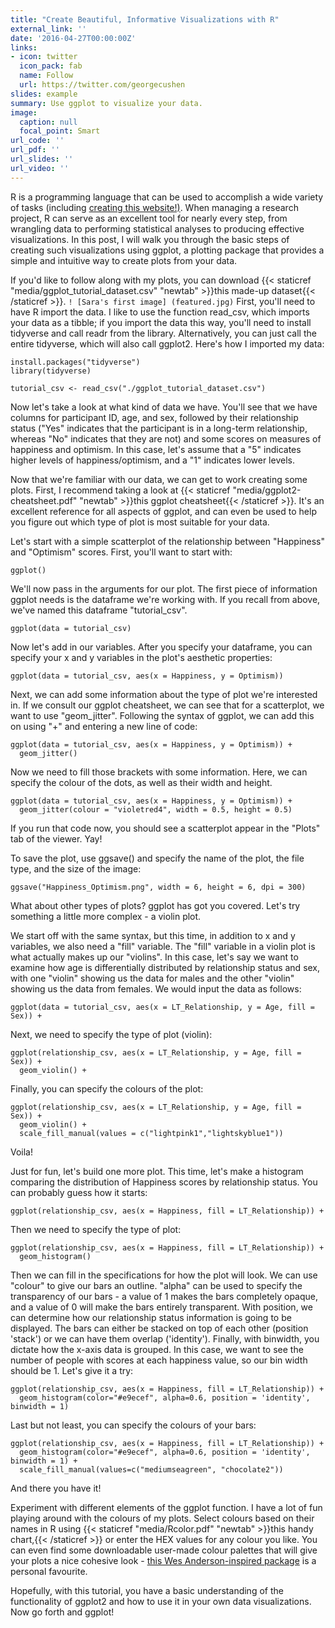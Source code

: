 ```yaml
---
title: "Create Beautiful, Informative Visualizations with R"
external_link: ''
date: '2016-04-27T00:00:00Z'
links:
- icon: twitter
  icon_pack: fab
  name: Follow
  url: https://twitter.com/georgecushen
slides: example
summary: Use ggplot to visualize your data.
image:
  caption: null
  focal_point: Smart
url_code: ''
url_pdf: ''
url_slides: ''
url_video: ''
---
```


R is a programming language that can be used to accomplish a wide variety of tasks (including [creating this website!)](https://wowchemy.com/docs/). When managing a research project, R can serve as an excellent tool for nearly every step, from wrangling data to performing statistical analyses to producing effective visualizations. In this post, I will walk you through the basic steps of creating such visualizations using ggplot, a plotting package that provides a simple and intuitive way to create plots from your data.

If you'd like to follow along with my plots, you can download {{< staticref "media/ggplot_tutorial_dataset.csv" "newtab" >}}this made-up dataset{{< /staticref >}}.
```! [Sara's first image] (featured.jpg)```
First, you'll need to have R import the data. I like to use the function read_csv, which imports your data as a tibble; if you import the data this way, you'll need to install tidyverse and call readr from the library. Alternatively, you can just call the entire tidyverse, which will also call ggplot2. Here's how I imported my data: 

```{r}
install.packages("tidyverse")
library(tidyverse)

tutorial_csv <- read_csv("./ggplot_tutorial_dataset.csv")
```

Now let's take a look at what kind of data we have. You'll see that we have columns for participant ID, age, and sex, followed by their relationship status ("Yes" indicates that the participant is in a long-term relationship, whereas "No" indicates that they are not) and some scores on measures of happiness and optimism. In this case, let's assume that a "5" indicates higher levels of happiness/optimism, and a "1" indicates lower levels. 

Now that we're familiar with our data, we can get to work creating some plots. First, I recommend taking a look at {{< staticref "media/ggplot2-cheatsheet.pdf" "newtab" >}}this ggplot cheatsheet{{< /staticref >}}. It's an excellent reference for all aspects of ggplot, and can even be used to help you figure out which type of plot is most suitable for your data.


Let's start with a simple scatterplot of the relationship between "Happiness" and "Optimism" scores. First, you'll want to start with:

```{r}
ggplot()
```

We'll now pass in the arguments for our plot. The first piece of information ggplot needs is the dataframe we're working with. If you recall from above, we've named this dataframe "tutorial_csv". 

```{r}
ggplot(data = tutorial_csv)
```

Now let's add in our variables. After you specify your dataframe, you can specify your x and y variables in the plot's aesthetic properties:

```{r}
ggplot(data = tutorial_csv, aes(x = Happiness, y = Optimism)) 
```

Next, we can add some information about the type of plot we're interested in. If we consult our ggplot cheatsheet, we can see that for a scatterplot, we want to use "geom_jitter". Following the syntax of ggplot, we can add this on using "+" and entering a new line of code: 

```{r}
ggplot(data = tutorial_csv, aes(x = Happiness, y = Optimism)) +
  geom_jitter()
```

Now we need to fill those brackets with some information. Here, we can specify the colour of the dots, as well as their width and height.

```{r}
ggplot(data = tutorial_csv, aes(x = Happiness, y = Optimism)) +
  geom_jitter(colour = "violetred4", width = 0.5, height = 0.5)
```

If you run that code now, you should see a scatterplot appear in the "Plots" tab of the viewer. Yay! 

To save the plot, use ggsave() and specify the name of the plot, the file type, and the size of the image: 

```{r}
ggsave("Happiness_Optimism.png", width = 6, height = 6, dpi = 300)
```

What about other types of plots? ggplot has got you covered. Let's try something a little more complex - a violin plot. 

We start off with the same syntax, but this time, in addition to x and y variables, we also need a "fill" variable. The "fill" variable in a violin plot is what actually makes up our "violins". In this case, let's say we want to examine how age is differentially distributed by relationship status and sex, with one "violin" showing us the data for males and the other "violin" showing us the data from females. We would input the data as follows:


```{r}
ggplot(data = tutorial_csv, aes(x = LT_Relationship, y = Age, fill = Sex)) +
```
Next, we need to specify the type of plot (violin):

```{r}
ggplot(relationship_csv, aes(x = LT_Relationship, y = Age, fill = Sex)) +
  geom_violin() +
```

Finally, you can specify the colours of the plot:

```{r}
ggplot(relationship_csv, aes(x = LT_Relationship, y = Age, fill = Sex)) +
  geom_violin() +
  scale_fill_manual(values = c("lightpink1","lightskyblue1")) 
```

Voila! 

Just for fun, let's build one more plot. This time, let's make a histogram comparing the distribution of Happiness scores by relationship status. You can probably guess how it starts:

```{r}
ggplot(relationship_csv, aes(x = Happiness, fill = LT_Relationship)) +
```
Then we need to specify the type of plot:

```{r}
ggplot(relationship_csv, aes(x = Happiness, fill = LT_Relationship)) +
  geom_histogram()
```

Then we can fill in the specifications for how the plot will look. We can use "colour" to give our bars an outline. "alpha" can be used to specify the transparency of our bars - a value of 1 makes the bars completely opaque, and a value of 0 will make the bars entirely transparent. With position, we can determine how our relationship status information is going to be displayed. The bars can either be stacked on top of each other (position 'stack') or we can have them overlap ('identity'). Finally, with binwidth, you dictate how the x-axis data is grouped. In this case, we want to see the number of people with scores at each happiness value, so our bin width should be 1. Let's give it a try:

```{r}
ggplot(relationship_csv, aes(x = Happiness, fill = LT_Relationship)) +
  geom_histogram(color="#e9ecef", alpha=0.6, position = 'identity', binwidth = 1) 
```

Last but not least, you can specify the colours of your bars:

```{r}
ggplot(relationship_csv, aes(x = Happiness, fill = LT_Relationship)) +
  geom_histogram(color="#e9ecef", alpha=0.6, position = 'identity', binwidth = 1) +
  scale_fill_manual(values=c("mediumseagreen", "chocolate2"))
```

And there you have it! 

Experiment with different elements of the ggplot function. I have a lot of fun playing around with the colours of my plots. Select colours based on their names in R using {{< staticref "media/Rcolor.pdf" "newtab" >}}this handy chart,{{< /staticref >}} or enter the HEX values for any colour you like. You can even find some downloadable user-made colour palettes that will give your plots a nice cohesive look - [this Wes Anderson-inspired package](https://github.com/karthik/wesanderson) is a personal favourite. 

Hopefully, with this tutorial, you have a basic understanding of the functionality of ggplot2 and how to use it in your own data visualizations. Now go forth and ggplot!
